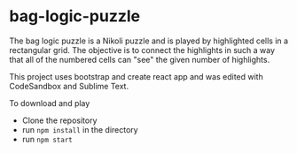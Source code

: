 # bag-logic-puzzle
The bag logic puzzle is a Nikoli puzzle and is played by highlighted cells in a rectangular grid. The objective is to connect the highlights in such a way that all of the numbered cells can "see" the given number of highlights.


This project uses bootstrap and create react app and was edited with CodeSandbox and Sublime Text.


To download and play
- Clone the repository
- run ```npm install``` in the directory
- run ```npm start```
